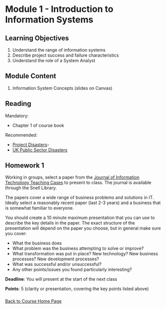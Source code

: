 # Module 1 - Introduction to Information Systems

## Learning Objectives

1. Understand the range of information systems
1. Describe project success and failure characteristics
1. Understand the role of a System Analyst


## Module Content

1. Information System Concepts (slides on Canvas)



## Reading
Mandatory: 
- Chapter 1 of course book

Recommended:

- [Project Disasters](https://www.iteachrecruiters.com/blog/8-it-project-failures-of-the-2010s/)-
- [UK Public Sector Disasters](https://www.computerworld.com/article/3412308/the-uk-s-worst-public-sector-it-disasters.html)



## Homework 1

Working in groups, select a paper from the [Journal of Information Technology Teaching Cases](https://journals-sagepub-com.ezproxy.neu.edu/loi/ttca) to present to class. The journal is available through the Snell Library.

The papers cover a wide range of business problems and solutions in IT. Ideally select a reasonably recent paper (last 2-3 years) and a business that is somewhat familiar to everyone. 

You should create a 10 minute maximum presentation that you can use to describe the key details in the paper. The exact structure of the presentation will depend on the paper you choose, but in general make sure you cover:

- What the business does
- What problem was the business attempting to solve or improve?
- What transformation was put in place? New technology? New business processes? New development processes?
- What was successful and/or unsuccessful?
- Any other points/issues you found particularly interesting?

**Deadline**: You will present at the start of the next class

**Points**: 5  (clarity or presentation, covering the key points listed above)



### 



[Back to Course Home Page](https://gortonator.github.io/London22/)
